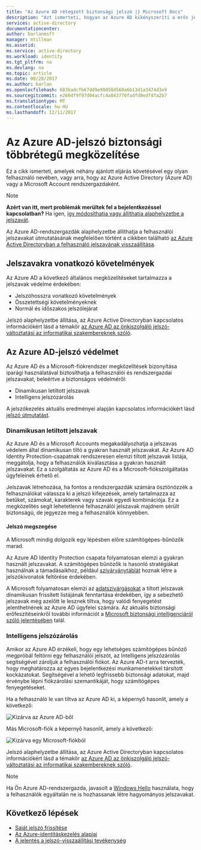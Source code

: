 ```yaml
---
title: "Az Azure AD rétegzett biztonsági jelszó |} Microsoft Docs"
description: "Azt ismerteti, hogyan az Azure AD kikényszeríti a erős jelszavak és védje a felhasználók jelszavát a számítógépes bűnözők"
services: active-directory
documentationcenter: 
author: barlanmsft
manager: mtillman
ms.assetid: 
ms.service: active-directory
ms.workload: identity
ms.tgt_pltfrm: na
ms.devlang: na
ms.topic: article
ms.date: 08/28/2017
ms.author: barlan
ms.openlocfilehash: 683badcfb67dd9e98058d560a6b13d1a3474d3e9
ms.sourcegitcommit: e266df9f97d04acfc4a843770fadfd8edf4fa2b7
ms.translationtype: MT
ms.contentlocale: hu-HU
ms.lasthandoff: 12/11/2017
---
```

# <a name="a-multi-tiered-approach-to-azure-ad-password-security"></a>Az Azure AD-jelszó biztonsági többrétegű megközelítése

Ez a cikk ismerteti, amelyek néhány ajánlott eljárás követésével egy olyan felhasználó nevében, vagy arra, hogy az Azure Active Directory (Azure AD) vagy a Microsoft Account rendszergazdaként.

 > [!NOTE]
 > **Azért van itt, mert problémák merültek fel a bejelentkezéssel kapcsolatban?** Ha igen, [így módosíthatja vagy állíthatja alaphelyzetbe a jelszavát](active-directory-passwords-update-your-own-password.md).
 >
 > Az Azure AD-rendszergazdák alaphelyzetbe állíthatja a felhasználói jelszavakat útmutatásának megfelelően történt a cikkben található [az Azure Active Directoryban a felhasználó jelszavának visszaállítása](active-directory-users-reset-password-azure-portal.md).
 >

## <a name="password-requirements"></a>Jelszavakra vonatkozó követelmények

Az Azure AD a következő általános megközelítéseket tartalmazza a jelszavak védelme érdekében:

* Jelszóhosszra vonatkozó követelmények
* Összetettségi követelményeknek
* Normál és időszakos jelszólejárat

Jelszó alaphelyzetbe állítása, az Azure Active Directoryban kapcsolatos információkért lásd a témakör [az Azure AD az önkiszolgáló jelszó-változtatási az informatikai szakembereknek szóló](active-directory-passwords-update-your-own-password.md).

## <a name="azure-ad-password-protections"></a>Az Azure AD-jelszó védelmet

Az Azure AD és a Microsoft-fiókrendszer megközelítések bizonyítása iparági használatával biztosíthatja a felhasználói és rendszergazdai jelszavakat, beleértve a biztonságos védelméről:

* Dinamikusan letiltott jelszavak
* Intelligens jelszózárolás

A jelszókezelés aktuális eredményei alapján kapcsolatos információkért lásd [jelszó útmutatást](http://aka.ms/passwordguidance).

### <a name="dynamically-banned-passwords"></a>Dinamikusan letiltott jelszavak

Az Azure AD és a Microsoft Accounts megakadályozhatja a jelszavas védelem által dinamikusan tiltó a gyakran használt jelszavakat. Az Azure AD Identity Protection-csapatnak rendszeresen elemzi tiltott jelszavak listája, meggátolja, hogy a felhasználók kiválasztása a gyakran használt jelszavakat. Ez a szolgáltatás az Azure AD és a Microsoft-fiókszolgáltatás ügyfeleinek érhető el.

Jelszavak létrehozása, ha fontos a rendszergazdák számára ösztönözzék a felhasználókat válassza ki a jelszó kifejezések, amely tartalmazza az betűket, számokat, karakterek vagy szavak egyedi kombinációja. Ez a megközelítés segít lehetetlenné felhasználói jelszavak majdnem sérült biztonságú, de jegyezze meg a felhasználók könnyebben.

#### <a name="password-breaches"></a>Jelszó megszegése

A Microsoft mindig dolgozik egy lépésben előre számítógépes-bűnözők marad.

Az Azure AD Identity Protection csapata folyamatosan elemzi a gyakran használt jelszavakat. A számítógépes bűnözők is hasonló stratégiákat használnak a támadásaikhoz, például [szivárványtáblát](https://en.wikipedia.org/wiki/Rainbow_table) hoznak létre a jelszókivonatok feltörése érdekében.

A Microsoft folyamatosan elemzi az [adatszivárgásokat](https://www.privacyrights.org/data-breaches) a tiltott jelszavak dinamikusan frissített listájának fenntartása érdekében, így a sebezhető jelszavak még azelőtt le lesznek tiltva, hogy valódi fenyegetést jelenthetnének az Azure AD ügyfelei számára. Az aktuális biztonsági erőfeszítéseinkről további információt a [Microsoft biztonsági intelligenciáról szóló jelentésében](https://www.microsoft.com/security/sir/default.aspx) talál.

### <a name="smart-password-lockout"></a>Intelligens jelszózárolás

Amikor az Azure AD érzékeli, hogy egy lehetséges számítógépes bűnöző megpróbál feltörni egy felhasználói jelszót, az Intelligens jelszózárolás segítségével zároljuk a felhasználói fiókot. Az Azure AD-t arra tervezték, hogy meghatározza az egyes bejelentkezési munkamenetekkel társított kockázatokat. Segítségével a lehető legfrissebb biztonsági adatokat, majd érvénybe lépni fiókzárolási szemantikáját, hogy számítógépes fenyegetéseket.

Ha a felhasználó le van tiltva az Azure AD ki, a képernyő hasonlít, amely a következő:

  ![Kizárva az Azure AD-ből](./media/active-directory-secure-passwords/locked-out-azuread.png)

Más Microsoft-fiók a képernyő hasonlít, amely a következő:

  ![Kizárva egy Microsoft-fiókból](./media/active-directory-secure-passwords/locked-out-ms-accounts.png)

Jelszó alaphelyzetbe állítása, az Azure Active Directoryban kapcsolatos információkért lásd a témakör [az Azure AD az önkiszolgáló jelszó-változtatási az informatikai szakembereknek szóló](active-directory-passwords-update-your-own-password.md).

  >[!NOTE]
  >Ha Ön Azure AD-rendszergazda, javasolt a [Windows Hello](https://www.microsoft.com/windows/windows-hello) használata, hogy a felhasználók egyáltalán ne is hozhassanak létre hagyományos jelszavakat.
  >

## <a name="next-steps"></a>Következő lépések

* [Saját jelszó frissítése](active-directory-passwords-update-your-own-password.md)
* [Az Azure-identitáskezelés alapjai](fundamentals-identity.md)
* [A jelentés a jelszó-visszaállítási tevékenység](active-directory-passwords-reporting.md)
